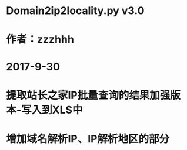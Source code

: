 # Domain2ip2locality.py v3.0
# 作者：zzzhhh
# 2017-9-30
# 提取站长之家IP批量查询的结果加强版本-写入到XLS中
# 增加域名解析IP、IP解析地区的部分